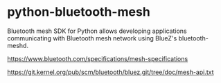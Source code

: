# python-bluetooth-mesh

Bluetooth mesh SDK for Python allows developing applications communicating with
Bluetooth mesh network using BlueZ's bluetooth-meshd.

https://www.bluetooth.com/specifications/mesh-specifications

https://git.kernel.org/pub/scm/bluetooth/bluez.git/tree/doc/mesh-api.txt

